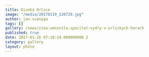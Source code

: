 ```yaml
---
title: Divoká Orlice
image: "/media/20170119_120729.jpg"
author: jan-svanyga
tags: []
gallery: /news/zima-umoznila-spocitat-vydry-v-orlickych-horach
published: true
date: 2017-01-26 07:18:24.000000000 Z
category: gallery
layout: photo
---
```

